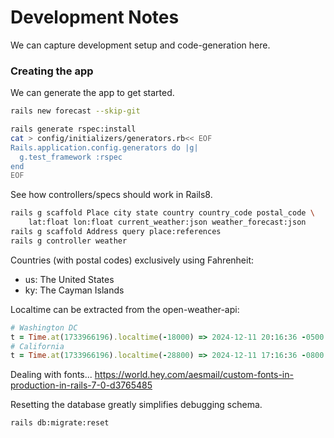 # Development Notes

We can capture development setup and code-generation here.

### Creating the app

We can generate the app to get started.
```sh
rails new forecast --skip-git

rails generate rspec:install
cat > config/initializers/generators.rb<< EOF 
Rails.application.config.generators do |g| 
  g.test_framework :rspec
end
EOF
```
See how controllers/specs should work in Rails8.
```sh
rails g scaffold Place city state country country_code postal_code \
    lat:float lon:float current_weather:json weather_forecast:json
rails g scaffold Address query place:references
rails g controller weather
```

Countries (with postal codes) exclusively using Fahrenheit:
- us: The United States
- ky: The Cayman Islands

Localtime can be extracted from the open-weather-api:
```rb
# Washington DC
t = Time.at(1733966196).localtime(-18000) => 2024-12-11 20:16:36 -0500 
# California
t = Time.at(1733966196).localtime(-28800) => 2024-12-11 17:16:36 -0800 
```

Dealing with fonts...
https://world.hey.com/aesmail/custom-fonts-in-production-in-rails-7-0-d3765485

Resetting the database greatly simplifies debugging schema.
```sh
rails db:migrate:reset
```
